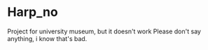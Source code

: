 # Harp_no
Project for university museum, but it doesn't work
Please don't say anything,  i know that's bad.
